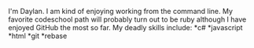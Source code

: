 I'm Daylan. I am kind of enjoying working from the command line. 
My favorite codeschool path will probably turn out to be ruby although 
I have enjoyed GitHub the most so far.
My deadly skills include:
*c#
*javascript
*html
*git
*rebase
